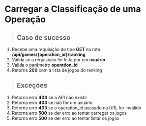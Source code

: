 # Carregar a Classificação de uma Operação

> ## Caso de sucesso

1. Recebe uma requisição do tipo **GET** na rota **/api/games/{operation_id}/ranking**
2. Valida se a requisição foi feita por um **usuário**
3. Valida o parâmetro **operation_id**
4. Retorna **200** com a lista de jogos do ranking

> ## Exceções

1. Retorna erro **404** se a API não existir
2. Retorna erro **403** se não for um usuário
3. Retorna erro **403** se o operation_id passado na URL for inválido
4. Retorna erro **500** se der erro ao tentar carregar os jogos
5. Retorna erro **500** se der erro ao tentar listar os jogos